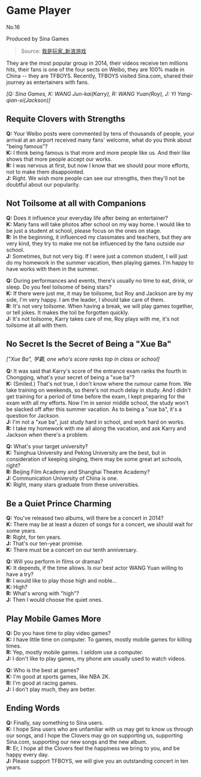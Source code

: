 # Game Player
No.16

Produced by Sina Games

> Source: [我是玩家_新浪游戏](http://games.sina.com.cn/g/zt/iamagamer016/index.shtml)

They are the most popular group in 2014, their videos receive ten millions hits, their fans is one of the four sects on Weibo, they are 100% made in China -- they are TFBOYS.
Recently, TFBOYS visited Sina.com, shared their journey as entertainers with fans.

*[Q: Sina Games, K: WANG Jun-kai(Karry), R: WANG Yuan(Roy), J: YI Yang-qian-xi(Jackson)]*

## Requite Clovers with Strengths

**Q:**
Your Weibo posts were commented by tens of thousands of people, your arrival at an airport received many fans' welcome, what do you think about "being famous"?  
**K:**
I think being famous is that more and more people like us.
And their like shows that more people accept our works.  
**R:**
I was nervous at first, but now I know that we should pour more efforts, not to make them disappointed.  
**J:**
Right.
We wish more people can see our strengths, then they'll not be doubtful about our popularity.

## Not Toilsome at all with Companions

**Q:**
Does it influence your everyday life after being an entertainer?  
**K:**
Many fans will take photos after school on my way home.
I would like to be just a student at school, please focus on the ones on stage.  
**R:**
In the beginning, it influenced my classmates and teachers, but they are very kind, they try to make me not be influenced by the fans outside our school.  
**J:**
Sometimes, but not very big.
If I were just a common student, I will just do my homework in the summer vacation, then playing games.
I'm happy to have works with them in the summer.

**Q:**
During performances and events, there's usually no time to eat, drink, or sleep.
Do you feel toilsome of being stars?  
**K:**
If there were just me, it may be toilsome, but Roy and Jackson are by my side, I'm very happy.
I am the leader, I should take care of them.  
**R:**
It's not very toilsome.
When having a break, we will play games together, or tell jokes.
It makes the toil be forgotten quickly.  
**J:**
It's not toilsome, Karry takes care of me, Roy plays with me, it's not toilsome at all with them.

## No Secret Is the Secret of Being a "Xue Ba"
*["Xue Ba", 学霸, one who's score ranks top in class or school]*

**Q:**
It was said that Karry's score of the entrance exam ranks the fourth in Chongqing, what's your secret of being a "xue ba"?  
**K:**
(Smiled.) That's not true, I don't know where the rumour came from.
We take training on weekends, so there's not much delay in study.
And I didn't get training for a period of time before the exam, I kept preparing for the exam with all my efforts.
Now I'm in senior middle school, the study won't be slacked off after this summer vacation.
As to being a "xue ba", it's a question for Jackson.  
**J:**
I'm not a "xue ba", just study hard in school, and work hard on works.  
**R:**
I take my homework with me all along the vacation, and ask Karry and Jackson when there's a problem.

**Q:**
What's your target university?  
**K:**
Tsinghua University and Peking University are the best, but in consideration of keeping singing, there may be some great art schools, right?  
**R:**
Beijing Film Academy and Shanghai Theatre Academy?  
**J:**
Communication University of China is one.  
**K:**
Right, many stars graduate from these universities.

## Be a Quiet Prince Charming

**Q:**
You've released two albums, will there be a concert in 2014?  
**K:**
There may be at least a dozen of songs for a concert, we should wait for some years.  
**R:**
Right, for ten years.  
**J:**
That's our ten-year promise.  
**K:**
There must be a concert on our tenth anniversary.

**Q:**
Will you perform in films or dramas?  
**K:**
It depends, if the time allows.
Is our best actor WANG Yuan willing to have a try?  
**R:**
I would like to play those high and noble...  
**K:**
High?  
**R:**
What's wrong with "high"?  
**J:**
Then I would choose the quiet ones.

## Play Mobile Games More

**Q:**
Do you have time to play video games?  
**K:**
I have little time on computer.
To games, mostly mobile games for killing times.  
**R:**
Yep, mostly mobile games.
I seldom use a computer.  
**J:**
I don't like to play games, my phone are usually used to watch videos.

**Q:**
Who is the best at games?  
**K:**
I'm good at sports games, like NBA 2K.  
**R:**
I'm good at racing games.  
**J:**
I don't play much, they are better.

## Ending Words

**Q:**
Finally, say something to Sina users.  
**K:**
I hope Sina users who are unfamiliar with us may get to know us through our songs,
and I hope the Clovers may go on supporting us, supporting Sina.com, supporting our new songs and the new album.  
**R:**
Er, I hope all the Clovers feel the happiness we bring to you, and be happy every day.  
**J:** Please support TFBOYS, we will give you an outstanding concert in ten years.
